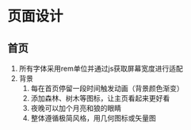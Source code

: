 # 页面设计

## 首页

1. 所有字体采用rem单位并通过js获取屏幕宽度进行适配
2. 背景
   1. 每在首页停留一段时间触发动画（背景颜色渐变）
   2. 添加森林、树木等图标，让主页看起来更好看
   3. 夜晚可以加个月亮和狼的眼睛
   4. 整体遵循极简风格，用几何图标或矢量图
